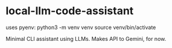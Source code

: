 # local-llm-code-assistant

uses pyenv:
python3 -m venv venv
source venv/bin/activate


Minimal CLI assistant using LLMs. Makes API to Gemini, for now.
